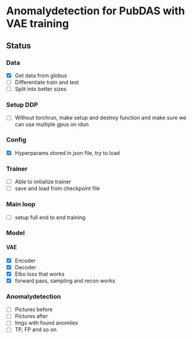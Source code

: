 # Anomalydetection for PubDAS with VAE training

## Status

### Data

- [x] Get data from globus
- [ ] Differentiate train and test
- [ ] Split into better sizes

### Setup DDP

- [ ] Without torchrun, make setup and destroy function and make sure we can use multiple gpus on idun

### Config

- [x] Hyperparams stored in json file, try to load

### Trainer

- [ ] Able to initialize trainer
- [ ] save and load from checkpoint file

### Main loop

- [ ] setup full end to end training

### Model

#### VAE

- [x] Encoder
- [x] Decoder
- [x] Elbo loss that works
- [x] forward pass, sampling and recon works

### Anomalydetection

- [ ] Pictures before
- [ ] Pictures after
- [ ] Imgs with found anomlies
- [ ] TP, FP and so on
